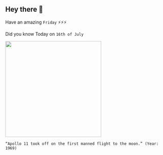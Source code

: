 ## Hey there 👋
Have an amazing `Friday` ⚡⚡⚡

Did you know Today on `16th of July`
 
 [<img src="https://images2.minutemediacdn.com/image/upload/c_crop,h_2019,w_3000,x_0,y_0/v1560651792/shape/mentalfloss/585759-gettyimages-849192.jpg?itok=vvSi46hY" width="300" />](https://www.nasa.gov/mission_pages/apollo/apollo11.html) 
 ```
“Apollo 11 took off on the first manned flight to the moon.” (Year: 1969)
```
